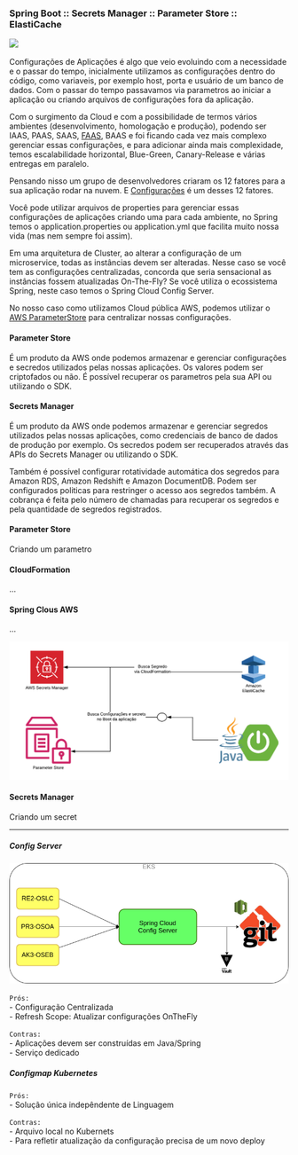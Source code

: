### Spring Boot :: Secrets Manager :: Parameter Store :: ElastiCache

![](https://cdn-images-1.medium.com/max/800/1*75GGV6zPFj9onJaQTl4GMQ.png)   
   
Configurações de Aplicações é algo que veio evoluindo com a necessidade e o passar do tempo, inicialmente utilizamos as configurações dentro do código, como variaveis, por exemplo host, porta e usuário de um banco de dados. Com o passar do tempo passavamos via parametros ao iniciar a aplicação ou criando arquivos de configurações fora da aplicação.    
   
Com o surgimento da Cloud e com a possibilidade de termos vários ambientes (desenvolvimento, homologação e produção), podendo ser IAAS, PAAS, SAAS, [FAAS](https://en.wikipedia.org/wiki/Function_as_a_service), BAAS e foi ficando cada vez mais complexo gerenciar essas configurações, e para adicionar ainda mais complexidade, temos escalabilidade horizontal, Blue-Green, Canary-Release e várias entregas em paralelo.   
   
Pensando nisso um grupo de desenvolvedores criaram os 12 fatores para a sua aplicação rodar na nuvem. E [Configurações](https://12factor.net/pt_br/config) é um desses 12 fatores.   
   
Você pode utilizar arquivos de properties para gerenciar essas configurações de aplicações criando uma para cada ambiente, no Spring temos o application.properties ou application.yml que facilita muito nossa vida (mas nem sempre foi assim).   
   
Em uma arquitetura de Cluster, ao alterar a configuração de um microservice, todas as instâncias devem ser alteradas. Nesse caso se você tem as configurações centralizadas, concorda que seria sensacional as instâncias fossem atualizadas On-The-Fly? Se você utiliza o ecossistema Spring, neste caso temos o Spring Cloud Config Server.   

No nosso caso como utilizamos Cloud pública AWS, podemos utilizar o [AWS ParameterStore](https://docs.aws.amazon.com/pt_br/systems-manager/latest/userguide/systems-manager-parameter-store.html) para centralizar nossas configurações.   

#### Parameter Store
É um produto da AWS onde podemos armazenar e gerenciar configurações e secredos utilizados pelas nossas aplicações. Os valores podem ser criptofados ou não. É possível recuperar os parametros pela sua API ou utilizando o SDK.

#### Secrets Manager
É um produto da AWS onde podemos armazenar e gerenciar segredos utilizados pelas nossas aplicações, como credenciais de banco de dados de produção por exemplo. Os secredos podem ser recuperados através das APIs do Secrets Manager ou utilizando o SDK.

Também é possível configurar rotatividade automática dos segredos para Amazon RDS, Amazon Redshift e Amazon DocumentDB. Podem ser configurados politicas para restringer o acesso aos segredos também. A cobrança é feita pelo número de chamadas para recuperar os segredos e pela quantidade de segredos registrados.

#### Parameter Store

Criando um parametro

#### CloudFormation

...

#### Spring Clous AWS

...


![](AWS-Central-Configuration.png)


#### Secrets Manager

Criando um secret

--- 

##### Config Server

![](./configserver_.png)
   
`Prós:`   
    - Configuração Centralizada   
    - Refresh Scope: Atualizar configurações OnTheFly   

`Contras:`   
    - Aplicações devem ser construídas em Java/Spring   
    - Serviço dedicado   


##### Configmap Kubernetes

`Prós:`   
    - Solução única indepêndente de Linguagem   
   
`Contras:`   
    - Arquivo local no Kubernets   
    - Para refletir atualização da configuração precisa de um novo deploy   
